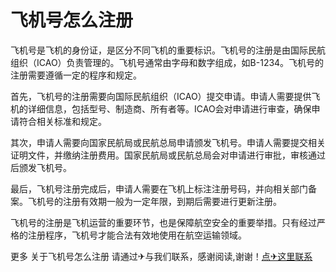 # 飞机号怎么注册

飞机号是飞机的身份证，是区分不同飞机的重要标识。飞机号的注册是由国际民航组织（ICAO）负责管理的。飞机号通常由字母和数字组成，如B-1234。飞机号的注册需要遵循一定的程序和规定。

首先，飞机号的注册需要向国际民航组织（ICAO）提交申请。申请人需要提供飞机的详细信息，包括型号、制造商、所有者等。ICAO会对申请进行审查，确保申请符合相关标准和规定。

其次，申请人需要向国家民航局或民航总局申请颁发飞机号。申请人需要提交相关证明文件，并缴纳注册费用。国家民航局或民航总局会对申请进行审批，审核通过后颁发飞机号。

最后，飞机号注册完成后，申请人需要在飞机上标注注册号码，并向相关部门备案。飞机号的注册有效期一般为一定年限，到期后需要进行更新注册。

飞机号的注册是飞机运营的重要环节，也是保障航空安全的重要举措。只有经过严格的注册程序，飞机号才能合法有效地使用在航空运输领域。

更多 关于飞机号怎么注册 请通过✈与我们联系，感谢阅读,谢谢！[点✈这里联系](https://gg.k02.cc)